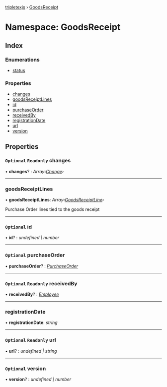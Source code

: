 [tripletexjs](../README.md) › [GoodsReceipt](goodsreceipt.md)

# Namespace: GoodsReceipt

## Index

### Enumerations

* [status](../enums/goodsreceipt.status.md)

### Properties

* [changes](goodsreceipt.md#optional-readonly-changes)
* [goodsReceiptLines](goodsreceipt.md#goodsreceiptlines)
* [id](goodsreceipt.md#optional-id)
* [purchaseOrder](goodsreceipt.md#optional-purchaseorder)
* [receivedBy](goodsreceipt.md#optional-readonly-receivedby)
* [registrationDate](goodsreceipt.md#registrationdate)
* [url](goodsreceipt.md#optional-readonly-url)
* [version](goodsreceipt.md#optional-version)

## Properties

### `Optional` `Readonly` changes

• **changes**? : *Array‹[Change](change.md)›*

___

###  goodsReceiptLines

• **goodsReceiptLines**: *Array‹[GoodsReceiptLine](../interfaces/goodsreceiptline.md)›*

Purchase Order lines tied to the goods receipt

___

### `Optional` id

• **id**? : *undefined | number*

___

### `Optional` purchaseOrder

• **purchaseOrder**? : *[PurchaseOrder](purchaseorder.md)*

___

### `Optional` `Readonly` receivedBy

• **receivedBy**? : *[Employee](employee.md)*

___

###  registrationDate

• **registrationDate**: *string*

___

### `Optional` `Readonly` url

• **url**? : *undefined | string*

___

### `Optional` version

• **version**? : *undefined | number*
